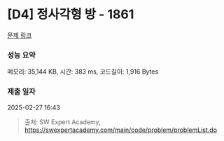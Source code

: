 # [D4] 정사각형 방 - 1861 

[문제 링크](https://swexpertacademy.com/main/code/problem/problemDetail.do?contestProbId=AV5LtJYKDzsDFAXc) 

### 성능 요약

메모리: 35,144 KB, 시간: 383 ms, 코드길이: 1,916 Bytes

### 제출 일자

2025-02-27 16:43



> 출처: SW Expert Academy, https://swexpertacademy.com/main/code/problem/problemList.do